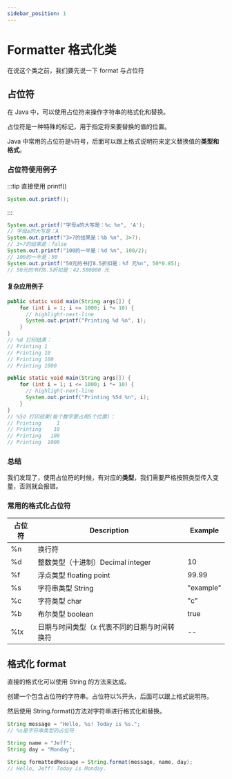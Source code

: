```yaml
---
sidebar_position: 1
---
```


# Formatter 格式化类

在说这个类之前，我们要先说一下 format 与占位符

## 占位符

在 Java 中，可以使用占位符来操作字符串的格式化和替换。

占位符是一种特殊的标记，用于指定将来要替换的值的位置。

Java 中常用的占位符是`%`符号，后面可以跟上格式说明符来定义替换值的**类型和格式**。

### 占位符使用例子

:::tip
直接使用 printf()

```java
System.out.printf();
```

:::

```java
System.out.printf("字母a的大写是：%c %n", 'A');
// 字母a的大写是：A
System.out.printf("3>7的结果是：%b %n", 3>7);
// 3>7的结果是：false
System.out.printf("100的一半是：%d %n", 100/2);
// 100的一半是：50
System.out.printf("50元的书打8.5折扣是：%f 元%n", 50*0.85);
// 50元的书打8.5折扣是：42.500000 元
```

#### 复杂应用例子

```java
public static void main(String args[]) {
    for (int i = 1; i <= 1000; i *= 10) {
      // highlight-next-line
      System.out.printf("Printing %d %n", i);
    }
}
// %d 打印结果：
// Printing 1
// Printing 10
// Printing 100
// Printing 1000

public static void main(String args[]) {
    for (int i = 1; i <= 1000; i *= 10) {
      // highlight-next-line
      System.out.printf("Printing %5d %n", i);
    }
}
// %5d 打印结果(每个数字要占用5个位置)：
// Printing     1
// Printing    10
// Printing   100
// Printing  1000
```

### 总结

我们发现了，使用占位符的时候，有对应的**类型**，我们需要严格按照类型传入变量，否则就会报错。

### 常用的格式化占位符

| 占位符 | Description                                  | Example   |
| ------ | -------------------------------------------- | --------- |
| %n     | 换行符                                       |           |
| %d     | 整数类型（十进制）Decimal integer            | 10        |
| %f     | 浮点类型 floating point                      | 99.99     |
| %s     | 字符串类型 String                            | "example" |
| %c     | 字符类型 char                                | "c"       |
| %b     | 布尔类型 boolean                             | true      |
| %tx    | 日期与时间类型（x 代表不同的日期与时间转换符 | --        |

## 格式化 format

直接的格式化可以使用 String 的方法来达成。

创建一个包含占位符的字符串。占位符以%开头，后面可以跟上格式说明符。

然后使用 String.format()方法对字符串进行格式化和替换。

```java
String message = "Hello, %s! Today is %s.";
// %s是字符串类型的占位符

String name = "Jeff";
String day = "Monday";

String formattedMessage = String.format(message, name, day);
// Hello, Jeff! Today is Monday.
```
